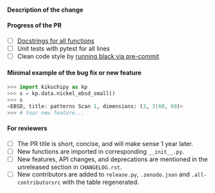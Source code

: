 #### Description of the change
<!-- Remember to branch off the develop branch for new features and the main branch for patches. -->


#### Progress of the PR
- [ ] [Docstrings for all functions](https://numpydoc.readthedocs.io/en/latest/example.html)
- [ ] Unit tests with pytest for all lines
- [ ] Clean code style by [running black via pre-commit](https://kikuchipy.org/en/latest/dev/code_style.html)

#### Minimal example of the bug fix or new feature
```python
>>> import kikuchipy as kp
>>> s = kp.data.nickel_ebsd_small()
>>> s
<EBSD, title: patterns Scan 1, dimensions: (3, 3|60, 60)>
>>> # Your new feature...
```

#### For reviewers
<!-- Don't remove the checklist below. -->
- [ ] The PR title is short, concise, and will make sense 1 year later.
- [ ] New functions are imported in corresponding `__init__.py`.
- [ ] New features, API changes, and deprecations are mentioned in the unreleased
      section in `CHANGELOG.rst`.
- [ ] New contributors are added to `release.py`, `.zenodo.json` and
      `.all-contributorsrc` with the table regenerated.

